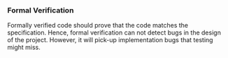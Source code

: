 ### Formal Verification
Formally verified code should prove that the code matches the 
specification. Hence, formal verification can not detect bugs 
in the design of the project. However, it will pick-up 
implementation bugs that testing might miss.

